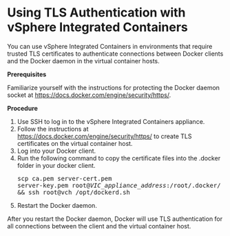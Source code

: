 # Using TLS Authentication with vSphere Integrated Containers #

You can use vSphere Integrated Containers in environments that require  trusted TLS certificates to authenticate connections between Docker clients and the Docker daemon in the virtual container hosts. 

**Prerequisites**

Familiarize yourself with the instructions for protecting the Docker daemon socket at https://docs.docker.com/engine/security/https/. 

**Procedure**

1. Use SSH to log in to the vSphere Integrated Containers appliance.
2. Follow the instructions at https://docs.docker.com/engine/security/https/ to create TLS certificates on the virtual container host.
3. Log into your Docker client.
4. Run the following command to copy the certificate files into the .docker folder in your docker client. <pre>scp ca.pem server-cert.pem server-key.pem 
root@<i>VIC_appliance_address</i>:/root/.docker/ 
&& ssh root@vch /opt/dockerd.sh</pre>
5. Restart the Docker daemon.

After you restart the Docker daemon, Docker will use TLS authentication for all connections between the client and the virtual container host. 


